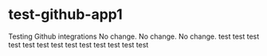 # test-github-app1
Testing Github integrations
No change.
No change.
No change.
test
test
test
test
test
test
test
test
test
test
test
test
test

